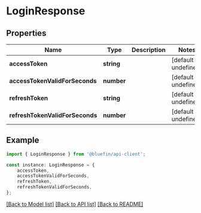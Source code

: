 # LoginResponse


## Properties

Name | Type | Description | Notes
------------ | ------------- | ------------- | -------------
**accessToken** | **string** |  | [default to undefined]
**accessTokenValidForSeconds** | **number** |  | [default to undefined]
**refreshToken** | **string** |  | [default to undefined]
**refreshTokenValidForSeconds** | **number** |  | [default to undefined]

## Example

```typescript
import { LoginResponse } from '@bluefin/api-client';

const instance: LoginResponse = {
    accessToken,
    accessTokenValidForSeconds,
    refreshToken,
    refreshTokenValidForSeconds,
};
```

[[Back to Model list]](../README.md#documentation-for-models) [[Back to API list]](../README.md#documentation-for-api-endpoints) [[Back to README]](../README.md)
